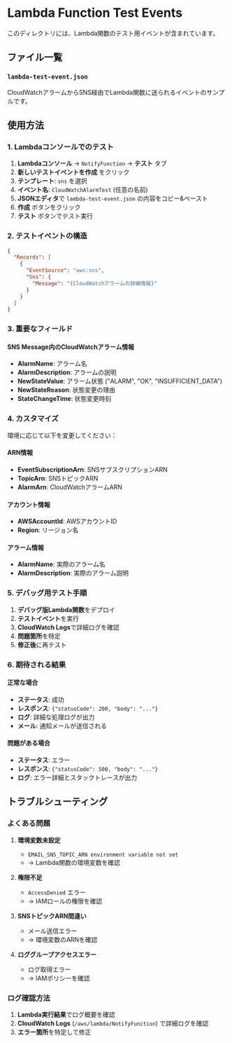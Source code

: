 # Lambda Function Test Events

このディレクトリには、Lambda関数のテスト用イベントが含まれています。

## ファイル一覧

### `lambda-test-event.json`
CloudWatchアラームからSNS経由でLambda関数に送られるイベントのサンプルです。

## 使用方法

### 1. Lambdaコンソールでのテスト

1. **Lambdaコンソール** → `NotifyFunction` → **テスト** タブ
2. **新しいテストイベントを作成** をクリック
3. **テンプレート**: `sns` を選択
4. **イベント名**: `CloudWatchAlarmTest` (任意の名前)
5. **JSONエディタ**で `lambda-test-event.json` の内容をコピー&ペースト
6. **作成** ボタンをクリック
7. **テスト** ボタンでテスト実行

### 2. テストイベントの構造

```json
{
  "Records": [
    {
      "EventSource": "aws:sns",
      "Sns": {
        "Message": "{CloudWatchアラームの詳細情報}"
      }
    }
  ]
}
```

### 3. 重要なフィールド

#### SNS Message内のCloudWatchアラーム情報
- **AlarmName**: アラーム名
- **AlarmDescription**: アラームの説明
- **NewStateValue**: アラーム状態 ("ALARM", "OK", "INSUFFICIENT_DATA")
- **NewStateReason**: 状態変更の理由
- **StateChangeTime**: 状態変更時刻

### 4. カスタマイズ

環境に応じて以下を変更してください：

#### ARN情報
- **EventSubscriptionArn**: SNSサブスクリプションARN
- **TopicArn**: SNSトピックARN
- **AlarmArn**: CloudWatchアラームARN

#### アカウント情報
- **AWSAccountId**: AWSアカウントID
- **Region**: リージョン名

#### アラーム情報
- **AlarmName**: 実際のアラーム名
- **AlarmDescription**: 実際のアラーム説明

### 5. デバッグ用テスト手順

1. **デバッグ版Lambda関数**をデプロイ
2. **テストイベント**を実行
3. **CloudWatch Logs**で詳細ログを確認
4. **問題箇所**を特定
5. **修正後**に再テスト

### 6. 期待される結果

#### 正常な場合
- **ステータス**: 成功
- **レスポンス**: `{"statusCode": 200, "body": "..."}`
- **ログ**: 詳細な処理ログが出力
- **メール**: 通知メールが送信される

#### 問題がある場合
- **ステータス**: エラー
- **レスポンス**: `{"statusCode": 500, "body": "..."}`
- **ログ**: エラー詳細とスタックトレースが出力

## トラブルシューティング

### よくある問題

1. **環境変数未設定**
   - `EMAIL_SNS_TOPIC_ARN environment variable not set`
   - → Lambda関数の環境変数を確認

2. **権限不足**
   - `AccessDenied` エラー
   - → IAMロールの権限を確認

3. **SNSトピックARN間違い**
   - メール送信エラー
   - → 環境変数のARNを確認

4. **ロググループアクセスエラー**
   - ログ取得エラー
   - → IAMポリシーを確認

### ログ確認方法

1. **Lambda実行結果**でログ概要を確認
2. **CloudWatch Logs** (`/aws/lambda/NotifyFunction`) で詳細ログを確認
3. **エラー箇所**を特定して修正